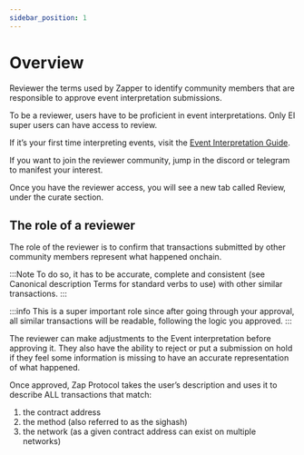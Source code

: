 ```yaml
---
sidebar_position: 1
---
```


# Overview

Reviewer the terms used by Zapper to identify community members that are responsible to approve event interpretation submissions.

To be a reviewer, users have to be proficient in event interpretations. Only EI super users can have access to review.

If it’s your first time interpreting events, visit the [Event Interpretation Guide](#).

If you want to join the reviewer community, jump in the discord or telegram to manifest your interest.

Once you have the reviewer access, you will see a new tab called Review, under the curate section.

## The role of a reviewer

The role of the reviewer is to confirm that transactions submitted by other community members represent what happened onchain.

:::Note
To do so, it has to be accurate, complete and consistent (see Canonical description Terms for standard verbs to use) with other similar transactions.
:::

:::info
This is a super important role since after going through your approval, all similar transactions will be readable, following the logic you approved.
:::

The reviewer can make adjustments to the Event interpretation before approving it. They also have the ability to reject or put a submission on hold if they feel some information is missing to have an accurate representation of what happened.

Once approved, Zap Protocol takes the user’s description and uses it to describe ALL transactions that match:
1. the contract address
2. the method (also referred to as the sighash)
3. the network (as a given contract address can exist on multiple networks)
